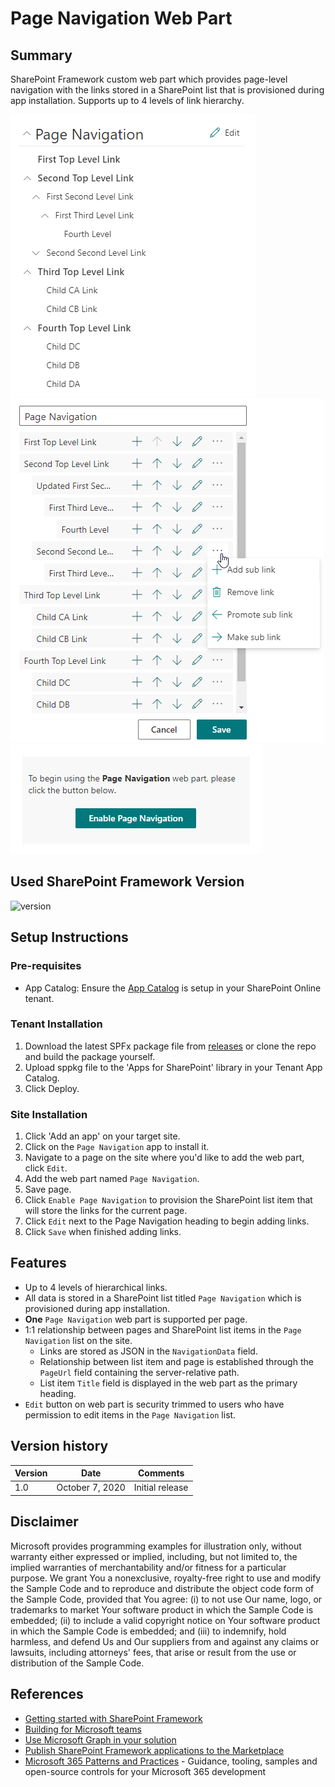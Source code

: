# Page Navigation Web Part

## Summary

SharePoint Framework custom web part which provides page-level navigation with the links stored in a SharePoint list that is provisioned during app installation. Supports up to 4 levels of link hierarchy.

![Page Navigation View Mode](./images/page-nav-viewmode.png)
![Page Navigation Edit Mode](./images/page-nav-editmode.png)
![Page Navigation Setup Mode](./images/page-nav-setupmode.png)

## Used SharePoint Framework Version

![version](https://img.shields.io/badge/version-1.11-green.svg)

## Setup Instructions
### Pre-requisites
- App Catalog: Ensure the [App Catalog](https://docs.microsoft.com/en-us/sharepoint/use-app-catalog) is setup in your SharePoint Online tenant.

### Tenant Installation
1. Download the latest SPFx package file from [releases](https://github.com/bschlintz/spfx-pagenavigation/releases/latest) or clone the repo and build the package yourself.
1. Upload sppkg file to the 'Apps for SharePoint' library in your Tenant App Catalog.
1. Click Deploy.

### Site Installation
1. Click 'Add an app' on your target site.
1. Click on the `Page Navigation` app to install it.
1. Navigate to a page on the site where you'd like to add the web part, click `Edit`.
1. Add the web part named `Page Navigation`.
1. Save page.
1. Click `Enable Page Navigation` to provision the SharePoint list item that will store the links for the current page.
1. Click `Edit` next to the Page Navigation heading to begin adding links.
1. Click `Save` when finished adding links.

## Features

- Up to 4 levels of hierarchical links.
- All data is stored in a SharePoint list titled `Page Navigation` which is provisioned during app installation.
- __One__ `Page Navigation` web part is supported per page.
- 1:1 relationship between pages and SharePoint list items in the `Page Navigation` list on the site.
  - Links are stored as JSON in the `NavigationData` field.
  - Relationship between list item and page is established through the `PageUrl` field containing the server-relative path.
  - List item `Title` field is displayed in the web part as the primary heading.
- `Edit` button on web part is security trimmed to users who have permission to edit items in the `Page Navigation` list.

## Version history

Version|Date|Comments
-------|----|--------
1.0|October 7, 2020|Initial release

## Disclaimer
Microsoft provides programming examples for illustration only, without warranty either expressed or implied, including, but not limited to, the implied warranties of merchantability and/or fitness for a particular purpose. We grant You a nonexclusive, royalty-free right to use and modify the Sample Code and to reproduce and distribute the object code form of the Sample Code, provided that You agree: (i) to not use Our name, logo, or trademarks to market Your software product in which the Sample Code is embedded; (ii) to include a valid copyright notice on Your software product in which the Sample Code is embedded; and (iii) to indemnify, hold harmless, and defend Us and Our suppliers from and against any claims or lawsuits, including attorneys' fees, that arise or result from the use or distribution of the Sample Code.

## References
- [Getting started with SharePoint Framework](https://docs.microsoft.com/en-us/sharepoint/dev/spfx/set-up-your-developer-tenant)
- [Building for Microsoft teams](https://docs.microsoft.com/en-us/sharepoint/dev/spfx/build-for-teams-overview)
- [Use Microsoft Graph in your solution](https://docs.microsoft.com/en-us/sharepoint/dev/spfx/web-parts/get-started/using-microsoft-graph-apis)
- [Publish SharePoint Framework applications to the Marketplace](https://docs.microsoft.com/en-us/sharepoint/dev/spfx/publish-to-marketplace-overview)
- [Microsoft 365 Patterns and Practices](https://aka.ms/m365pnp) - Guidance, tooling, samples and open-source controls for your Microsoft 365 development
